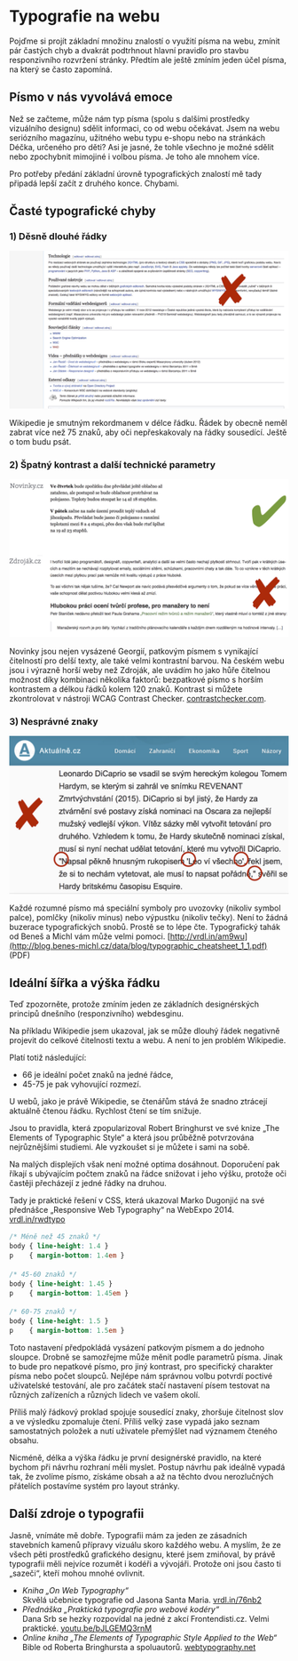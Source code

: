 # Typografie na webu

Pojďme si projít základní množinu znalostí o využití písma na webu, zmínit pár častých chyb a dvakrát podtrhnout hlavní pravidlo pro stavbu responzivního rozvržení stránky. Předtím ale ještě zmíním jeden účel písma, na který se často zapomíná. 

## Písmo v nás vyvolává emoce

Než se začteme, může nám typ písma (spolu s dalšími prostředky vizuálního designu) sdělit informaci, co od webu očekávat. Jsem na webu seriózního magazínu, užitného webu typu e-shopu nebo na stránkách Déčka, určeného pro děti? Asi je jasné, že tohle všechno je možné sdělit nebo zpochybnit mimojiné i volbou písma. Je toho ale mnohem více.

Pro potřeby předání základní úrovně typografických znalostí mě tady připadá lepší začít z druhého konce. Chybami.


## Časté typografické chyby


### 1) Děsně dlouhé řádky

![](dist/images/original/typografie-16.jpg)

Wikipedie je smutným rekordmanem v délce řádku. Řádek by obecně neměl zabrat více než 75 znaků, aby oči nepřeskakovaly na řádky sousedící. Ještě o tom budu psát.

### 2) Špatný kontrast a další technické parametry

![](dist/images/original/typografie-17.jpg)

Novinky jsou nejen vysázené Georgií, patkovým písmem s vynikající čitelností pro delší texty, ale také velmi kontrastní barvou. Na českém webu jsou i výrazně horší weby než Zdroják, ale uvádím ho jako hůře čitelnou možnost díky kombinaci několika faktorů: bezpatkové písmo s horším kontrastem a délkou řádků kolem 120 znaků. Kontrast si můžete zkontrolovat v nástroji WCAG Contrast Checker. [contrastchecker.com](http://contrastchecker.com/).

### 3) Nesprávné znaky

![](dist/images/original/typografie-18.jpg)

Každé rozumné písmo má speciální symboly pro uvozovky (nikoliv symbol palce), pomlčky (nikoliv minus) nebo výpustku (nikoliv tečky). Není to žádná buzerace typografických snobů. Prostě se to lépe čte.   Typografický tahák od Beneš a Michl vám může velmi pomoci. [http://vrdl.in/am9wu](http://blog.benes-michl.cz/data/blog/typographic_cheatsheet_1_1.pdf) (PDF)


## Ideální šířka a výška řádku

Teď zpozorněte, protože zmíním jeden ze základních designérských principů dnešního (responzivního) webdesginu.

Na příkladu Wikipedie jsem ukazoval, jak se může dlouhý řádek negativně projevit do celkové čitelnosti textu a webu. A není to jen problém Wikipedie.

Platí totiž následující:

- 66 je ideální počet znaků na jedné řádce,
- 45-75 je pak vyhovující rozmezí.

U webů, jako je právě Wikipedie, se čtenářům stává že snadno ztrácejí aktuálně čtenou řádku. Rychlost čtení se tím snižuje.

Jsou to pravidla, která zpopularizoval Robert Bringhurst ve své knize „The Elements of Typographic Style“ a která jsou průběžně potvrzována nejrůznějšími studiemi. Ale vyzkoušet si je můžete i sami na sobě. 

Na malých displejích však není možné optima dosáhnout. Doporučení pak říkají s ubývajícím počtem znaků na řádce snižovat i jeho výšku, protože oči častěji přecházejí z jedné řádky na druhou. 


Tady je praktické řešení v CSS, která ukazoval Marko Dugonjić na své přednášce „Responsive Web Typography“ na WebExpo 2014. [vrdl.in/rwdtypo](https://speakerdeck.com/maratz/responsive-web-typography-at-webexpo)


```css
/* Méně než 45 znaků */
body { line-height: 1.4 }
p    { margin-bottom: 1.4em }

/* 45-60 znaků */
body { line-height: 1.45 }
p    { margin-bottom: 1.45em }

/* 60-75 znaků */
body { line-height: 1.5 }
p    { margin-bottom: 1.5em }
```

Toto nastavení předpokládá vysázení patkovým písmem a do jednoho sloupce. Drobně se samozřejme může měnit podle parametrů písma. Jinak to bude pro nepatkové písmo, pro jiný kontrast, pro specifický charakter písma nebo počet sloupců. Nejlépe nám správnou volbu potvrdí poctivé uživatelské testování, ale pro začátek stačí nastavení písem testovat na různých zařízeních a různých lidech ve vašem okolí.

Příliš malý řádkový proklad spojuje sousedící znaky, zhoršuje čitelnost slov a ve výsledku zpomaluje čtení. Příliš velký zase vypadá jako seznam samostatných položek a nutí uživatele přemýšlet nad významem čteného obsahu.

Nicméně, délka a výška řádku je první designérské pravidlo, na které bychom při návrhu rozhraní měli myslet. Postup návrhu pak ideálně vypadá tak, že zvolíme písmo, získáme obsah a až na těchto dvou nerozlučných přátelích postavíme systém pro layout stránky.


## Další zdroje o typografii

Jasně, vnímáte mě dobře. Typografii mám za jeden ze zásadních stavebních kamenů přípravy vizuálu skoro každého webu. A myslím, že ze všech pěti prostředků grafického designu, které jsem zmiňoval, by právě typografii měli nejvíce rozumět i kodéři a vývojáři. Protože oni jsou často ti „sazeči“, kteří mohou mnohé ovlivnit.

* *Kniha „On Web Typography“*  
Skvělá učebnice typografie od Jasona Santa Maria. [vrdl.in/76nb2](https://abookapart.com/products/on-web-typography)
* *Přednáška „Praktická typografie pro webové kodéry“*  
Dana Srb se hezky rozpovídal na jedné z akcí Frontendisti.cz. Velmi praktické. [youtu.be/bJLGEMQ3rnM](https://youtu.be/bJLGEMQ3rnM)
* *Online kniha „The Elements of Typographic Style Applied to the Web“*  
Bible od Roberta Bringhursta a spoluautorů. [webtypography.net](http://webtypography.net/toc/)


